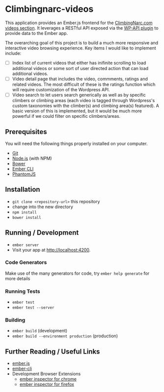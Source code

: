 # Climbingnarc-videos

This application provides an Ember.js frontend for the [ClimbingNarc.com videos section](http://climbingnarc.com/videos).  It leverages a RESTful API exposed via the [WP-API plugin](https://github.com/WP-API/WP-API) to provide data to the Ember app.

The overarching goal of this project is to build a much more responsive and interactive video browsing experience.  Key items I would like to implement include:

- [ ] Index list of current videos that either has inifinite scrolling to load additional videos or some sort of user directed action that can load additional videos.
- [ ] Video detail page that includes the video, commments, ratings and related videos.  The most difficult of these is the ratings function which will require customization of the Wordpress API.
- [ ] Video search to let users search generically as well as by specific climbers or climbing areas (each video is tagged through Wordpress's custom taxonomies with the climber(s) and climbing area(s) featured).  A basic version of this is implemented, but it would be much more powerful if we could filter on specific climbers/areas.

## Prerequisites

You will need the following things properly installed on your computer.

* [Git](http://git-scm.com/)
* [Node.js](http://nodejs.org/) (with NPM)
* [Bower](http://bower.io/)
* [Ember CLI](http://www.ember-cli.com/)
* [PhantomJS](http://phantomjs.org/)

## Installation

* `git clone <repository-url>` this repository
* change into the new directory
* `npm install`
* `bower install`

## Running / Development

* `ember server`
* Visit your app at [http://localhost:4200](http://localhost:4200).

### Code Generators

Make use of the many generators for code, try `ember help generate` for more details

### Running Tests

* `ember test`
* `ember test --server`

### Building

* `ember build` (development)
* `ember build --environment production` (production)

## Further Reading / Useful Links

* [ember.js](http://emberjs.com/)
* [ember-cli](http://www.ember-cli.com/)
* Development Browser Extensions
  * [ember inspector for chrome](https://chrome.google.com/webstore/detail/ember-inspector/bmdblncegkenkacieihfhpjfppoconhi)
  * [ember inspector for firefox](https://addons.mozilla.org/en-US/firefox/addon/ember-inspector/)

